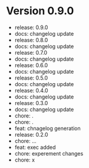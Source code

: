 # Version 0.9.0
- release: 0.9.0
- docs: changelog update
- release: 0.8.0
- docs: changelog update
- release: 0.7.0
- docs: changelog update
- release: 0.6.0
- docs: changelog update
- release: 0.5.0
- docs: changelog update
- release: 0.4.0
- docs: changelog update
- release: 0.3.0
- docs: changelog update
- chore: .
- chore: .
- feat: chnagelog generation
- release: 0.2.0
- chore: ...
- feat: exec added
- chore: experement changes
- chore: x